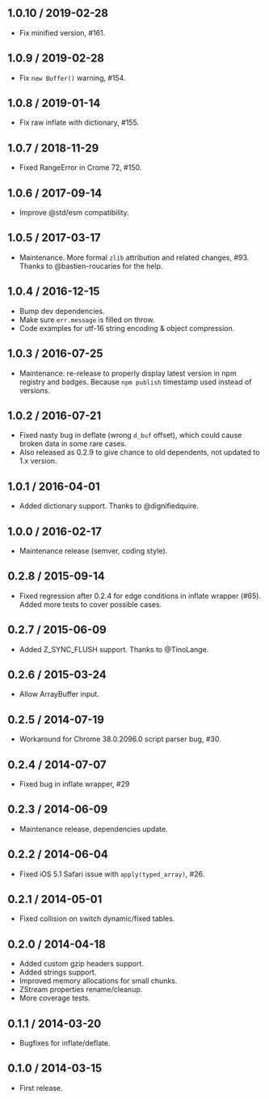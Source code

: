 1.0.10 / 2019-02-28------------------- Fix minified version, #161.1.0.9 / 2019-02-28------------------- Fix `new Buffer()` warning, #154.1.0.8 / 2019-01-14------------------- Fix raw inflate with dictionary, #155.1.0.7 / 2018-11-29------------------- Fixed RangeError in Crome 72, #150.1.0.6 / 2017-09-14------------------- Improve @std/esm compatibility.1.0.5 / 2017-03-17------------------- Maintenance. More formal `zlib` attribution and related  changes, #93. Thanks to @bastien-roucaries for the help.1.0.4 / 2016-12-15------------------- Bump dev dependencies.- Make sure `err.message` is filled on throw.- Code examples for utf-16 string encoding & object compression.1.0.3 / 2016-07-25------------------- Maintenance: re-release to properly display latest version in npm registry  and badges. Because `npm publish` timestamp used instead of versions.1.0.2 / 2016-07-21------------------- Fixed nasty bug in deflate (wrong `d_buf` offset), which could cause  broken data in some rare cases.- Also released as 0.2.9 to give chance to old dependents, not updated to 1.x  version.1.0.1 / 2016-04-01------------------- Added dictionary support. Thanks to @dignifiedquire.1.0.0 / 2016-02-17------------------- Maintenance release (semver, coding style).0.2.8 / 2015-09-14------------------- Fixed regression after 0.2.4 for edge conditions in inflate wrapper (#65).  Added more tests to cover possible cases.0.2.7 / 2015-06-09------------------- Added Z_SYNC_FLUSH support. Thanks to @TinoLange.0.2.6 / 2015-03-24------------------- Allow ArrayBuffer input.0.2.5 / 2014-07-19------------------- Workaround for Chrome 38.0.2096.0 script parser bug, #30.0.2.4 / 2014-07-07------------------- Fixed bug in inflate wrapper, #290.2.3 / 2014-06-09------------------- Maintenance release, dependencies update.0.2.2 / 2014-06-04------------------- Fixed iOS 5.1 Safari issue with `apply(typed_array)`, #26.0.2.1 / 2014-05-01------------------- Fixed collision on switch dynamic/fixed tables.0.2.0 / 2014-04-18------------------- Added custom gzip headers support.- Added strings support.- Improved memory allocations for small chunks.- ZStream properties rename/cleanup.- More coverage tests.0.1.1 / 2014-03-20------------------- Bugfixes for inflate/deflate.0.1.0 / 2014-03-15------------------- First release.